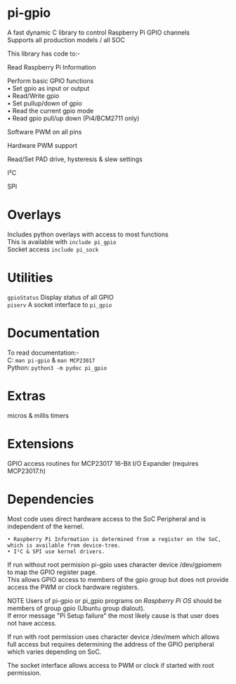 # pi-gpio
A fast dynamic C library to control Raspberry Pi GPIO channels  
Supports all production models / all SOC

This library has code to:-

Read Raspberry Pi Information

Perform basic GPIO functions  
	• Set gpio as input or output  
	• Read/Write gpio  
	• Set pullup/down of gpio  
	• Read the current gpio mode  
	• Read gpio pull/up down (Pi4/BCM2711 only)

Software PWM on all pins

Hardware PWM support

Read/Set PAD drive, hysteresis & slew settings

I²C

SPI

Overlays
========
Includes python overlays with access to most functions  
This is available with `include pi_gpio`  
Socket access `include pi_sock`

Utilities
=========
`gpioStatus` Display status of all GPIO  
`piserv`	A socket interface to `pi_gpio`

Documentation
=============
To read documentation:-  
	C:	`man pi-gpio` & `man MCP23017`  
	Python:	`python3 -m pydoc pi_gpio`  

Extras
======
micros & millis timers

Extensions
==========
GPIO access routines for MCP23017 16-Bit I/O Expander (requires MCP23017.h)

Dependencies
============

Most code uses direct hardware access to the SoC Peripheral and is independent of the kernel.

	• Raspberry Pi Information is determined from a register on the SoC, which is available from device-tree.  
	• I²C & SPI use kernel drivers.

If run without root permision pi-gpio uses character device /dev/gpiomem to map the GPIO register page.  
This allows GPIO access to members of the gpio group but does not provide access the PWM or clock hardware registers.

NOTE Users of pi-gpio or pi_gpio programs on *Raspberry Pi OS* should be members of group gpio (Ubuntu group dialout).  
If error message "Pi Setup failure" the most likely cause is that user does not have access. 

If run with root permission uses character device /dev/mem which allows full access but requires determining the address of the GPIO peripheral which varies depending on SoC.

The socket interface allows access to PWM or clock if started with root permission.
